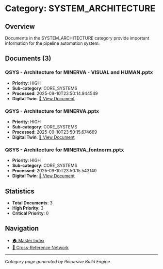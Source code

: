 # Category: SYSTEM_ARCHITECTURE

## Overview
Documents in the SYSTEM_ARCHITECTURE category provide important information for the pipeline automation system.

## Documents (3)

### QSYS - Architecture for MINERVA - VISUAL and HUMAN.pptx
- **Priority**: HIGH
- **Sub-category**: CORE_SYSTEMS
- **Processed**: 2025-09-10T23:50:14.944549
- **Digital Twin**: [📄 View Document](../digital_twins/QSYS_-_Architecture_for_MINERVA_-_VISUAL_and_HUMAN.md)

### QSYS - Architecture for MINERVA.pptx
- **Priority**: HIGH
- **Sub-category**: CORE_SYSTEMS
- **Processed**: 2025-09-10T23:50:15.674669
- **Digital Twin**: [📄 View Document](../digital_twins/QSYS_-_Architecture_for_MINERVA.md)

### QSYS - Architecture for MINERVA_fontnorm.pptx
- **Priority**: HIGH
- **Sub-category**: CORE_SYSTEMS
- **Processed**: 2025-09-10T23:50:15.543140
- **Digital Twin**: [📄 View Document](../digital_twins/QSYS_-_Architecture_for_MINERVA_fontnorm.md)


## Statistics
- **Total Documents**: 3
- **High Priority**: 3
- **Critical Priority**: 0

## Navigation
- [🏠 Master Index](./master_index.md)
- [🔗 Cross-Reference Network](./cross_reference_network.md)

---
*Category page generated by Recursive Build Engine*
